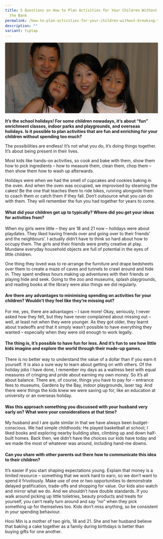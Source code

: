```yaml
---
title: 5 Questions on How to Plan Activities for Your Children Without Breaking
  the Bank
permalink: /how-to-plan-activities-for-your-children-without-breaking-the-bank/
description: ""
variant: tiptap
---
```

![](/images/madam%20thm.jfif)

**It’s the school holidays! For some children nowadays, it’s about “fun” enrichment classes, indoor parks and playgrounds, and overseas holidays. Is it possible to plan activities that are fun and enriching for your children without spending too much?**

The possibilities are endless! It’s not what you do, it’s doing things together. It’s about being present in their lives.

Most kids like hands-on activities, so cook and bake with them, show them how to pick ingredients – how to measure them, clean them, chop them – then show them how to wash up afterwards.

Holidays were when we had the smell of cupcakes and cookies baking in the oven. And when the oven was occupied, we improvised by steaming the cakes! Be the one that teaches them to ride bikes, running alongside them to coach them or catch them if they fall. Don’t outsource what you can do with them. They will remember the fun you had together for years to come.

#### What did your children get up to typically? Where did you get your ideas for activities from?
When my girls were little – they are 18 and 21 now – holidays were about playdates. They liked having friends over and going over to their friends’ and the neighbours’. I actually didn’t have to think so hard about how to occupy them. The girls and their friends were pretty creative at play. Mundane everyday household objects are full of potential in the eyes of little children.

One thing they loved was to re-arrange the furniture and drape bedsheets over them to create a maze of caves and tunnels to crawl around and hide in. They spent endless hours making up adventures with their friends or playing hide and seek. Going to the zoo and museums, splash playgrounds, and reading books at the library were also things we did regularly.

#### Are there any advantages to minimising spending on activities for your children? Wouldn’t they feel like they’re missing out?
For me, yes, there are advantages – I save more! Okay, seriously, I never asked how they felt, but they have never complained about missing out – well, at least not when they were younger. As they got older, they learnt about tradeoffs and that it simply wasn’t possible to have everything they wanted – especially when they were old enough to work legally.

#### The thing is, it’s possible to have fun for less. And it’s fun to see how little kids imagine and explore the world through their made-up games.
There is no better way to understand the value of a dollar than if you earn it yourself. It is also a sure way to learn about getting on with others. Of the holiday jobs I have done, I remember my days as a waitress best with equal measures of cringing and pride about earning my own money. So it’s all about balance. There are, of course, things you have to pay for – entrance fees to museums, Gardens by the Bay, indoor playgrounds, laser tag. And there were things the kids knew we were saving up for, like an education at university or an overseas holiday.

#### Was this approach something you discussed with your husband very early on? What were your considerations at that time?
My husband and I are quite similar in that we have always been budget-conscious. We had simple childhoods: He played basketball at school; I liked books and exploring nearby building sites, climbing up and down half-built homes. Back then, we didn’t have the choices our kids have today and we made the most of whatever was around, including hand-me downs.

#### Can you share with other parents out there how to communicate this idea to their children?
It’s easier if you start shaping expectations young. Explain that money is a limited resource – something that we work hard to earn, so we don’t want to spend it frivolously. Make use of one or two opportunities to demonstrate delayed gratification, trade-offs and shopping for value. Our kids also watch and mirror what we do. And we shouldn’t have double standards. If you walk around picking up little toiletries, beauty products and treats for yourself, you can’t really turn around and say “no” when they pick something up for themselves too. Kids don’t miss anything, so be consistent in your spending behaviour.

Hooi Min is a mother of two girls, 18 and 21. She and her husband believe that baking a cake together as a family during birthdays is better than buying gifts for one another.